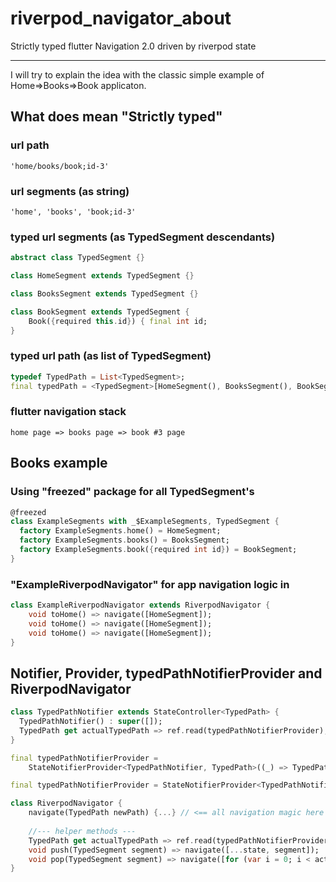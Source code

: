 # riverpod_navigator_about

Strictly typed flutter Navigation 2.0 driven by riverpod state

-----------------

I will try to explain the idea with the classic simple example of Home=>Books=>Book applicaton.

## What does mean "Strictly typed"

### url path 
```'home/books/book;id-3'```

### url segments (as string)
```'home', 'books', 'book;id-3'```

### typed url segments (as TypedSegment descendants)
```dart
abstract class TypedSegment {}

class HomeSegment extends TypedSegment {} 

class BooksSegment extends TypedSegment {} 

class BookSegment extends TypedSegment {
    Book({required this.id}) { final int id; 
}
```

### typed url path (as list of TypedSegment)
```dart
typedef TypedPath = List<TypedSegment>;
final typedPath = <TypedSegment>[HomeSegment(), BooksSegment(), BookSegment(id: 3)];
```

### flutter navigation stack
```home page => books page => book #3 page```

## Books example

### Using "freezed" package for all TypedSegment's

```dart
@freezed
class ExampleSegments with _$ExampleSegments, TypedSegment {
  factory ExampleSegments.home() = HomeSegment;
  factory ExampleSegments.books() = BooksSegment;
  factory ExampleSegments.book({required int id}) = BookSegment;
}
```

### "ExampleRiverpodNavigator" for app navigation logic in 

```dart
class ExampleRiverpodNavigator extends RiverpodNavigator {
    void toHome() => navigate([HomeSegment]);
    void toHome() => navigate([HomeSegment]);
    void toHome() => navigate([HomeSegment]);
}

```
## Notifier, Provider, typedPathNotifierProvider and RiverpodNavigator


```dart
class TypedPathNotifier extends StateController<TypedPath> {
  TypedPathNotifier() : super([]);
  TypedPath get actualTypedPath => ref.read(typedPathNotifierProvider);
}

final typedPathNotifierProvider = 
    StateNotifierProvider<TypedPathNotifier, TypedPath>((_) => TypedPathNotifier());

final typedPathNotifierProvider = StateNotifierProvider<TypedPathNotifier, TypedPath>((_) => TypedPathNotifier();

class RiverpodNavigator {
    navigate(TypedPath newPath) {...} // <== all navigation magic here
    
    //--- helper methods ---
    TypedPath get actualTypedPath => ref.read(typedPathNotifierProvider);
    void push(TypedSegment segment) => navigate([...state, segment]);
    void pop(TypedSegment segment) => navigate([for (var i = 0; i < actualTypedPath.length - 1; i++) actualTypedPath[i]]);
}
```
